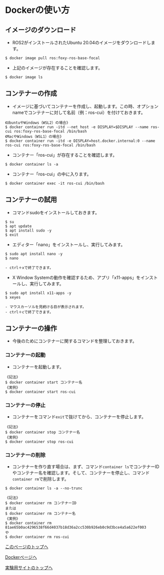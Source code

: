 # Dockerの使い方

## イメージのダウンロード
- ROS2がインストールされたUbuntu 20.04のイメージをダウンロードします。
```
$ docker image pull ros:foxy-ros-base-focal
```
- 上記のイメージが存在することを確認します。
```
$ docker image ls
```

## コンテナーの作成
- イメージに基づいてコンテナーを作成し、起動します。この時、オプションnameでコンテナーに対して名前（例：ros-cui）を付けておきます。
```
《UbuntuやWindows（WSL2）の場合》
$ docker container run -itd --net host -e DISPLAY=$DISPLAY --name ros-cui ros:foxy-ros-base-focal /bin/bash
《MacやWindows（WSL1）の場合》
$ docker container run -itd -e DISPLAY=host.docker.internal:0 --name ros-cui ros:foxy-ros-base-focal /bin/bash
```
- コンテナー「ros-cui」が存在することを確認します。
```
$ docker container ls -a
```
- コンテナー「ros-cui」の中に入ります。
```
$ docker container exec -it ros-cui /bin/bash
```

## コンテナーの試用
- コマンドsudoをインストールしておきます。
```
$ su
$ apt update
$ apt install sudo -y
$ exit
```
- エディター「nano」をインストールし、実行してみます。
```
$ sudo apt install nano -y
$ nano
```
    - ctrl＋xで終了できます。
- X Window Systemの動作を確認するため、アプリ「x11-apps」をインストールし、実行してみます。
```
$ sudo apt install x11-apps -y
$ xeyes
```
    - マウスカーソルを見続ける目が表示されます。
    - ctrl＋cで終了できます。

## コンテナーの操作
- 今後のためにコンテナーに関するコマンドを整理しておきます。

### コンテナーの起動
- コンテナーを起動します。
```
《記法》
$ docker container start コンテナー名
《実例》
$ docker container start ros-cui
```

### コンテナーの停止
- コンテナーをコマンド`exit`で抜けてから、コンテナーを停止します。
```
《記法》
$ docker container stop コンテナー名
《実例》
$ docker container stop ros-cui
```

### コンテナーの削除
- コンテナーを作り直す場合は、まず、コマンド`container ls`でコンテナーIDやコンテナー名を確認します。そして、コンテナーを停止し、コマンド`container rm`で削除します。
```
$ docker container ls -a --no-trunc
```
```
《記法》
$ docker container rm コンテナーID
または
$ docker container rm コンテナー名
《実例》
$ docker container rm 81ae65b0ac4296538f66d4037b18d36a2cc530b926eb0c9d3bce4a5a622ef003
や
$ docker container rm ros-cui
```

[このページのトップへ](#)

[Dockerページへ](https://stl-apu.github.io/laboratory_experiments/docker)

[実験用サイトのトップへ](https://stl-apu.github.io/laboratory_experiments/)
